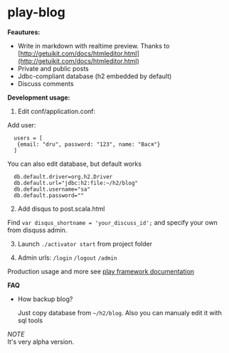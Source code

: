 # play-blog  



**Feautures:**
* Write in markdown with realtime preview. Thanks to [http://getuikit.com/docs/htmleditor.html](http://getuikit.com/docs/htmleditor.html)
* Private and public posts
* Jdbc-compliant database (h2 embedded by default)
* Discuss comments 


**Development usage:**  
 
 1. Edit conf/application.conf:  
 
 Add user:
 
      users = [
       {email: "dru", password: "123", name: "Вася"}
      ]
 
 You can also edit database, but default works
 
      db.default.driver=org.h2.Driver
      db.default.url="jdbc:h2:file:~/h2/blog"
      db.default.username="sa"
      db.default.password=""

 2. Add disqus to post.scala.html
 
 Find `var disqus_shortname = 'your_discuss_id';` and specify your own from disquss admin.

 3. Launch `./activator start` from project folder
 
 4. Admin urls: `/login` `/logout` `/admin`
 
Production usage and more see [play framework documentation](https://www.playframework.com/documentation/2.4.x/Home)

**FAQ**  

* How backup blog?

     Just copy database from `~/h2/blog`. Also you can manualy edit it with sql tools



  


*NOTE*  
It's very alpha version.
